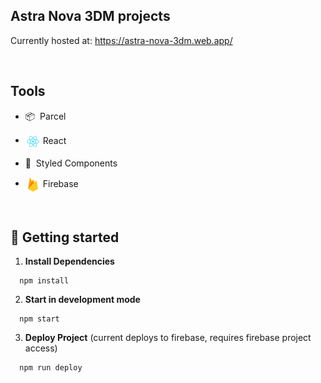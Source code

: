 ## Astra Nova 3DM projects

Currently hosted at: https://astra-nova-3dm.web.app/

<br />

## Tools

- 📦 &nbsp;Parcel
- <img align="center" alt="React" width="24px" src="https://raw.githubusercontent.com/github/explore/80688e429a7d4ef2fca1e82350fe8e3517d3494d/topics/react/react.png" />&nbsp;React

- 💅 &nbsp;Styled Components
- <img align="center" alt="Firebase" width="24px" src="https://raw.githubusercontent.com/github/explore/80688e429a7d4ef2fca1e82350fe8e3517d3494d/topics/firebase/firebase.png">&nbsp;Firebase

  <br />

## 🚀 Getting started

1. **Install Dependencies**

```shell
  npm install
```

2. **Start in development mode**

```shell
  npm start
```

3. **Deploy Project** (current deploys to firebase, requires firebase project access)

```shell
  npm run deploy
```
